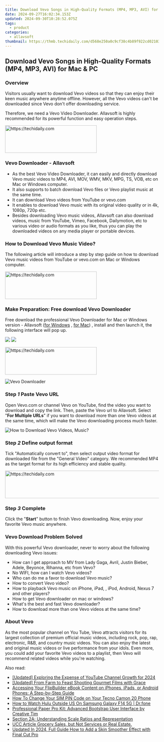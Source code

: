 ```yaml
---
title: Download Vevo Songs in High-Quality Formats (MP4, MP3, AVI) for Mac & PC
date: 2024-09-27T16:02:34.153Z
updated: 2024-09-30T10:28:52.075Z
tags:
  - product
categories:
  - allavsoft
thumbnail: https://thmb.techidaily.com/d568e250a0c9cf38c4b89f922cd02103ab4f1762aadda7b19c3a1266ed366a54.jpg
---
```


## Download Vevo Songs in High-Quality Formats (MP4, MP3, AVI) for Mac & PC

### Overview

Visitors usually want to download Vevo videos so that they can enjoy their keen music anywhere anytime offline. However, all the Vevo videos can't be downloaded since Vevo don't offer downloading service.

Therefore, we need a Vevo Video Downloader. Allavsoft is highly recommended for its powerful function and easy operation steps.

<!-- affiliate ads begin -->
<a href="https://aligracehair.sjv.io/c/5597632/1896541/19272" target="_top" id="1896541">
  <img src="//a.impactradius-go.com/display-ad/19272-1896541" border="0" alt="https://techidaily.com" width="300" height="90"/>
</a>
<img height="0" width="0" src="https://aligracehair.sjv.io/i/5597632/1896541/19272" style="position:absolute;visibility:hidden;" border="0" />
<!-- affiliate ads end -->

### Vevo Downloader - Allavsoft

* As the best Vevo Video Downloader, it can easily and directly download Vevo music videos to MP4, AVI, MOV, WMV, MKV, MPG, TS, VOB, etc on Mac or Windows computer.
* It also supports to batch download Vevo files or Vevo playlist music at the same time.
* It can download Vevo videos from YouTube or vevo.com
* It enables to download Vevo music with its original video quality or in 4k, 1080p, 720p etc.
* Besides downloading Vevo music videos, Allavsoft can also download videos, music from YouTube, Vimeo, Facebook, Dailymotion, etc to various video or audio formats as you like, thus you can play the downloaded videos on any media player or portable devices.

### How to Download Vevo Music Video?

The following article will introduce a step by step guide on how to download Vevo music videos from YouTube or vevo.com on Mac or Windows computer.

<!-- affiliate ads begin -->
<a href="https://aligracehair.sjv.io/c/5597632/1896555/19272" target="_top" id="1896555">
  <img src="//a.impactradius-go.com/display-ad/19272-1896555" border="0" alt="https://techidaily.com" width="300" height="90"/>
</a>
<img height="0" width="0" src="https://aligracehair.sjv.io/i/5597632/1896555/19272" style="position:absolute;visibility:hidden;" border="0" />
<!-- affiliate ads end -->

### Make Preparation: Free download Vevo Downloader

Free download the professional Vevo Downloader for Mac or Windows version - Allavsoft ([for Windows](https://tools.techidaily.com/allavsoft/products/) , [for Mac](https://tools.techidaily.com/allavsoft/products/)) , install and then launch it, the following interface will pop up.

[![](https://www.allavsoft.com/how-to/../images/how-to/free-download-win.jpg)](https://tools.techidaily.com/allavsoft/products/) [![](https://www.allavsoft.com/how-to/../images/how-to/free-download-mac.jpg)](https://tools.techidaily.com/allavsoft/products/)

<!-- affiliate ads begin -->
<a href="https://aligracehair.sjv.io/c/5597632/1886069/19272" target="_top" id="1886069">
  <img src="//a.impactradius-go.com/display-ad/19272-1886069" border="0" alt="https://techidaily.com" width="300" height="90"/>
</a>
<img height="0" width="0" src="https://aligracehair.sjv.io/i/5597632/1886069/19272" style="position:absolute;visibility:hidden;" border="0" />
<!-- affiliate ads end -->

![Vevo Downloader](https://www.allavsoft.com/how-to/../images/allavsoft/screen-shot-600.jpg)

### Step _1_ Paste Vevo URL

Open Vevo.com or channel Vevo on YouTube, find the video you want to download and copy the link. Then, paste the Vevo url to Allavsoft. Select "**For Multiple URLs**" if you want to download more than one Vevo videos at the same time, which will make the Vevo downloading process much faster.

![How to Download Vevo Videos, Music?](https://www.allavsoft.com/how-to/../images/how-to/download-vevo-videos/download-vevo-videos.jpg)

### Step _2_ Define output format

Tick "Automatically convert to", then select output video format for downloaded file from the "General Video" category. We recommended MP4 as the target format for its high efficiency and stable quality.

<!-- affiliate ads begin -->
<a href="https://appsumo.8odi.net/c/5597632/2075472/7443" target="_top" id="2075472">
  <img src="//a.impactradius-go.com/display-ad/7443-2075472" border="0" alt="https://techidaily.com" width="728" height="90"/>
</a>
<img height="0" width="0" src="https://appsumo.8odi.net/i/5597632/2075472/7443" style="position:absolute;visibility:hidden;" border="0" />
<!-- affiliate ads end -->

### Step _3_ Complete

Click the "**Start**" button to finish Vevo downloading. Now, enjoy your favorite Vevo music anywhere.

### Vevo Download Problem Solved

With this powerful Vevo downloader, never to worry about the following downloading Vevo issues:

* How can I get approach to MV from Lady Gaga, Avril, Justin Bieber, Adele, Beyonce, Rihanna, etc from Vevo?
* No WIFI, how can I watch Vevo videos?
* Who can do me a favor to download Vevo music?
* How to convert Vevo video?
* How to playback Vevo music on iPhone, iPad, , iPod, Android, Nexus 7 and other players?
* How to get Vevo downloader on mac or windows?
* What's the best and fast Vevo downloader?
* How to download more than one Vevo videos at the same time?

### About Vevo

As the most popular channel on You Tube, Vevo attracts visitors for its largest collection of premium official music videos, including rock, pop, rap, electronic, R&B, and country music videos. You can also enjoy the latest and original music videos or live performance from your idols. Even more, you could add your favorite Vevo videos to a playlist, then Vevo will recommend related videos while you're watching.

<ins class="adsbygoogle"
     style="display:block"
     data-ad-format="autorelaxed"
     data-ad-client="ca-pub-7571918770474297"
     data-ad-slot="1223367746"></ins>

<ins class="adsbygoogle"
     style="display:block"
     data-ad-client="ca-pub-7571918770474297"
     data-ad-slot="8358498916"
     data-ad-format="auto"
     data-full-width-responsive="true"></ins>

<span class="atpl-alsoreadstyle">Also read:</span>
<div><ul>
<li><a href="https://article-posts.techidaily.com/updated-exploring-the-expense-of-youtube-channel-growth-for-2024/"><u>[Updated] Exploring the Expense of YouTube Channel Growth for 2024</u></a></li>
<li><a href="https://some-knowledge.techidaily.com/updated-from-farm-to-feast-shooting-gourmet-films-with-grace/"><u>[Updated] From Farm to Feast Shooting Gourmet Films with Grace</u></a></li>
<li><a href="https://fox-tips.techidaily.com/accessing-your-flipbuilder-ebook-content-on-iphones-ipads-or-android-phones-a-step-by-step-guide/"><u>Accessing Your FlipBuilder eBook Content on iPhones, iPads, or Android Phones: A Step-by-Step Guide</u></a></li>
<li><a href="https://sim-unlock.techidaily.com/how-to-change-your-sim-pin-code-on-your-tecno-camon-20-phone-by-drfone-android/"><u>How To Change Your SIM PIN Code on Your Tecno Camon 20 Phone</u></a></li>
<li><a href="https://fake-location.techidaily.com/how-to-watch-hulu-outside-us-on-samsung-galaxy-f14-5g-drfone-by-drfone-virtual-android/"><u>How to Watch Hulu Outside US On Samsung Galaxy F14 5G | Dr.fone</u></a></li>
<li><a href="https://fox-tips.techidaily.com/professional-paper-pro-kit-advanced-bootstrap-user-interface-by-creative-tim/"><u>Professional Paper Pro Kit: Advanced Bootstrap User Interface by Creative Tim</u></a></li>
<li><a href="https://fox-tips.techidaily.com/section-2a-understanding-scale-ratios-and-representation/"><u>Section 2A: Understanding Scale Ratios and Representation</u></a></li>
<li><a href="https://fox-tips.techidaily.com/ucc-article-grocery-sales-but-not-services-or-real-estate/"><u>UCC Article Grocery Sales, but Not Services or Real Estate.</u></a></li>
<li><a href="https://video-creation-software.techidaily.com/updated-in-2024-full-guide-how-to-add-a-skin-smoother-effect-with-final-cut-pro/"><u>Updated In 2024, Full Guide How to Add a Skin Smoother Effect with Final Cut Pro</u></a></li>
</ul></div>


